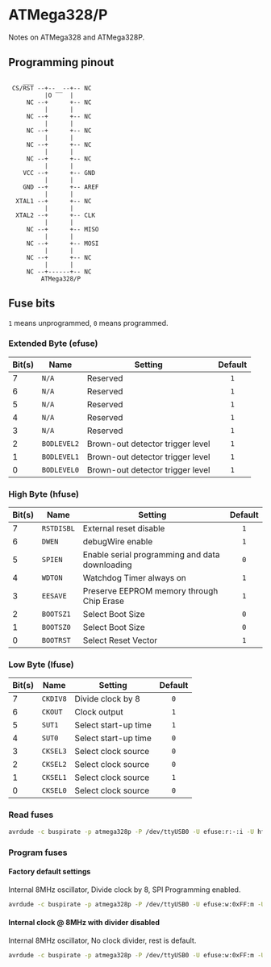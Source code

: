 # ATMega328/P
Notes on ATMega328 and ATMega328P.

## Programming pinout
``` text
    ___
 CS/RST --+--  --+-- NC
          |O ‾‾  |
     NC --+      +-- NC
          |      |
     NC --+      +-- NC
          |      |
     NC --+      +-- NC
          |      |
     NC --+      +-- NC
          |      |
     NC --+      +-- NC
          |      |
    VCC --+      +-- GND
          |      |
    GND --+      +-- AREF
          |      |
  XTAL1 --+      +-- NC
          |      |
  XTAL2 --+      +-- CLK
          |      |
     NC --+      +-- MISO
          |      |
     NC --+      +-- MOSI
          |      |
     NC --+      +-- NC
          |      |
     NC --+------+-- NC
         ATMega328/P
```

## Fuse bits
`1` means unprogrammed, `0` means programmed.

### Extended Byte (efuse)

| Bit(s) | Name        | Setting                                        | Default |
| ------ | ----------- | ---------------------------------------------- | :-----: |
| 7      | `N/A`       | Reserved                                       | `1`     |
| 6      | `N/A`       | Reserved                                       | `1`     |
| 5      | `N/A`       | Reserved                                       | `1`     |
| 4      | `N/A`       | Reserved                                       | `1`     |
| 3      | `N/A`       | Reserved                                       | `1`     |
| 2      | `BODLEVEL2` | Brown-out detector trigger level               | `1`     |
| 1      | `BODLEVEL1` | Brown-out detector trigger level               | `1`     |
| 0      | `BODLEVEL0` | Brown-out detector trigger level               | `1`     |



### High Byte (hfuse)

| Bit(s) | Name        | Setting                                        | Default |
| ------ | ----------- | ---------------------------------------------- | :-----: |
| 7      | `RSTDISBL`  | External reset disable                         | `1`     |
| 6      | `DWEN`      | debugWire enable                               | `1`     |
| 5      | `SPIEN`     | Enable serial programming and data downloading | `0`     |
| 4      | `WDTON`     | Watchdog Timer always on                       | `1`     |
| 3      | `EESAVE`    | Preserve EEPROM memory through Chip Erase      | `1`     |
| 2      | `BOOTSZ1`   | Select Boot Size                               | `0`     |
| 1      | `BOOTSZ0`   | Select Boot Size                               | `0`     |
| 0      | `BOOTRST`   | Select Reset Vector                            | `1`     |


### Low Byte (lfuse)

| Bit(s) | Name     | Setting                                        | Default |
| ------ | -------- | ---------------------------------------------- | :-----: |
| 7      | `CKDIV8` | Divide clock by 8                              | `0`     |
| 6      | `CKOUT`  | Clock output                                   | `1`     |
| 5      | `SUT1`   | Select start-up time                           | `1`     |
| 4      | `SUT0`   | Select start-up time                           | `0`     |
| 3      | `CKSEL3` | Select clock source                            | `0`     |
| 2      | `CKSEL2` | Select clock source                            | `0`     |
| 1      | `CKSEL1` | Select clock source                            | `1`     |
| 0      | `CKSEL0` | Select clock source                            | `0`     |

### Read fuses

``` bash
avrdude -c buspirate -p atmega328p -P /dev/ttyUSB0 -U efuse:r:-:i -U hfuse:r:-:i -U lfuse:r:-:i
```

### Program fuses

#### Factory default settings
Internal 8MHz oscillator, Divide clock by 8, SPI Programming enabled.
``` bash
avrdude -c buspirate -p atmega328p -P /dev/ttyUSB0 -U efuse:w:0xFF:m -U hfuse:w:0xD9:m -U lfuse:w:0x62:m
```

#### Internal clock @ 8MHz with divider disabled
Internal 8MHz oscillator, No clock divider, rest is default.
``` bash
avrdude -c buspirate -p atmega328p -P /dev/ttyUSB0 -U efuse:w:0xFF:m -U hfuse:w:0xD9:m -U lfuse:w:0xE2:m
```

